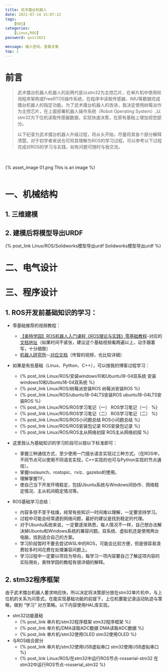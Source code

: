```yaml
---
title: 武术擂台机器人
date: 2021-07-14 15:07:22
tags: 
    [ROS] 
categories: 
    [Linux,ROS]
password: qust2021

message: 输入密码，查看文章
top: 1
---
```


# 前言
> 武术擂台机器人机器人的前两代是以stm32为主控芯片，在单片机中使用轮询程序架构或FreeRTOS操作系统，在程序中读取传感器、IMU等数据完成擂台机器人的指定功能。为了武术擂台机器人的改进，我决定使用树莓派作为主控芯片，在上面部署机器人操作系统（Robot Operating System）,以stm32为下位机读取传感器数据，实现快速决策，在原有基础上增加视觉部分。
> 
> 以下纪录为武术擂台机器人升级过程，将从头开始，尽量将其各个部分解释清楚。对于初学者来说也可将其理解为ROS的学习过程，可以参考以下过程完成对ROS的学习与实践，如有问题可随时与我交流。

</br>
</br>
{% asset_image 01.png This is an image %}
</br>
</br>

# 一、机械结构

## 1. 三维建模

## 2. 建模后将模型导出URDF

{% post_link Linux/ROS/Solidworks模型导出urdf Solidworks模型导出urdf %}

# 二、电气设计

# 三、程序设计

## 1. ROS开发前基础知识的学习：

+ 零基础推荐的视频教程：
  + [【奥特学园】ROS机器人入门课程《ROS理论与实践》零基础教程](https://www.bilibili.com/video/BV1Ci4y1L7ZZ?p=238)-对应的[文档地址](http://www.autolabor.com.cn/book/ROSTutorials/)（如果时间不紧张，建议这个基础视频看两遍以上，动手跟着写，十分细致）
  + [机器人研究所](https://space.bilibili.com/318497538)--[对应文档](https://robot.czxy.com/docs/ros/tf/)（传智的视频，也比较详细）

+ 如果是有些基础（Linux、Python、C++），可以按我的博客过程学习：
  + {% post_link Linux/ROS/安装windows10和Ubuntu18-04双系统 安装windows10和Ubuntu18-04双系统 %}
  + {% post_link Linux/ROS/树莓派安装ROS 树莓派安装ROS %}
  + {% post_link Linux/ROS/ubuntu18-04LTS安装ROS  ubuntu18-04LTS安装ROS %}
  + {% post_link Linux/ROS/ROS学习笔记（一）  ROS学习笔记（一） %}
  + {% post_link Linux/ROS/ROS学习笔记（二）  ROS学习笔记（二） %}
  + {% post_link Linux/ROS/ROS小问题总结  ROS小问题总结 %}
  + {% post_link Linux/ROS/ROS安装包记录  ROS安装包记录 %}
  + {% post_link Linux/ROS/ROS主从网络初探  ROS主从网络初探 %}
  
+ 这里我认为基础知识的学习阶段可以按以下标准即可：
  + 掌握三种通信方式，至少使用一门擅长语言实现过三种方式。（在ROS中，不同节点可以使用不同语言实现，C++实现的也可与Python实现的节点通信）。
  + 掌握roslaunch、rostopic、rviz、gazebo的使用。
  + 理解掌握TF。
  + 使自己当下开发环境稳定，包括Ubuntu系统与Windows间协作、网络稳定情况、主从机间稳定情况等。

+ ROS基础学习总结：
  + 内容多但不至于枯燥，经常有些知识一时间难以理解，一定要坚持学习。
  + 过程中可能会经常遇到网络问题，最好的建议是找到稳定的代理。
  + 对于Ubuntu系统来说，一定要逐渐熟悉，每人情况不一样，自己想办法解决掉Ubuntu和Windows系统的兼容问题。双系统、虚拟机还是使用两台电脑，找到适合自己的方案。
  + 学习阶段暂时不要去尝试WSL中的ROS，可能会比较方便，但是很容易浪费较多时间花费在处理兼容问题上。
  + 学习过程中一定要以项目为导向，每学习一项内容要自己了解这项内容的实际用处，奥特学园的教程有很详细的解释。

## 2. stm32程序框架

由于武术擂台机器人要求响应快，所以决定将决策部分放在stm32单片机中，与上位机的关系为问答式。在能实现基础功能的前提下，上位机要能记录运动轨迹与策略，做到 “学习” 对方策略。以下内容使用HAL库实现。

 + stm32功能基础
      + {% post_link 单片机/stm32程序框架  stm32程序框架 %}
     + {% post_link 单片机/DMA读取ADC数据  DMA读取ADC数据 %}
     + {% post_link 单片机/stm32使用OLED   stm32使用OLED %}
 + 与ROS结合部分
    + {% post_link 单片机/stm32使用USB虚拟串口  stm32使用USB虚拟串口 %}
    + {% post_link Linux/ROS/在stm32中运行ROS节点-rosserial-stm32  在stm32中运行ROS节点-rosserial_stm32 %}
